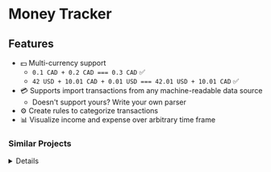 # Money Tracker

## Features

- 💵 Multi-currency support
    - `0.1 CAD + 0.2 CAD === 0.3 CAD` ✅
    - `42 USD + 10.01 CAD + 0.01 USD === 42.01 USD + 10.01 CAD` ✅
- 💳 Supports import transactions from any machine-readable data source
    - Doesn't support yours? Write your own parser
- ⚙️ Create rules to categorize transactions
- 📊 Visualize income and expense over arbitrary time frame

### Similar Projects
<details>

#### Non-Open Source Products
- [Mint](https://mint.intuit.com)
- [Microsoft: Money in Excel](https://www.microsoft.com/en-us/microsoft-365/blog/2020/06/15/introducing-money-excel-easier-manage-finances/)



#### Open Source Products
- https://akaunting.com (PHP)
- [beancount/beancount: Beancount: Double-Entry Accounting from Text Files.](https://github.com/beancount/beancount) (Python)
- [kresusapp/kresus: Get rich, or die codin'](https://github.com/kresusapp/kresus) (TypeScript)
- [kevinschaich/mintable: 🍃 Automate your personal finances](https://github.com/kevinschaich/mintable)
- [moneymanagerex/moneymanagerex](https://github.com/moneymanagerex/moneymanagerex) (C++, wxWidgets)
- [manuel-uberti/boodle](https://github.com/manuel-uberti/boodle) (Clojure)
- [nymanjens/facto: Family Accounting Tool](https://github.com/nymanjens/facto) (Scala)
- [firefly-iii/firefly-iii: a personal finances manager](https://github.com/firefly-iii/firefly-iii) (Java)
- [paukiatwee/budgetapp](https://github.com/paukiatwee/budgetapp) (Java)



- [range-of-motion/budget](https://github.com/range-of-motion/budget)
- [austinkregel/finance](https://github.com/austinkregel/finance)



- [hsoft/moneyguru: Future-aware personal finance application](https://github.com/hsoft/moneyguru#unmaintained)
- [diegomacario/Poor-Fox: A beautiful command-line application designed to help you keep track of your expenses.](https://github.com/diegomacario/Poor-Fox)



</details>
